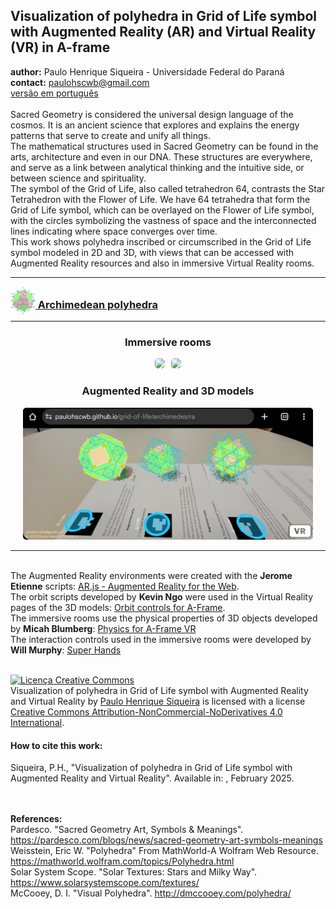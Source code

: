 <link rel="stylesheet" href="scripts/style.css">
<meta charset="utf-8">
<link rel="icon" type="image/png" href="archimedes/vr/salas/imagens/icone.png">
<h2>Visualization of polyhedra in Grid of Life symbol with Augmented Reality (AR) and Virtual Reality (VR) in A-frame</h2>
 <b>author:</b> Paulo Henrique Siqueira - Universidade Federal do Paraná
 <br><b>contact:</b> <a href="#">paulohscwb@gmail.com</a>
 <br><a href="https://paulohscwb.github.io/grid-of-life/pt-br/">versão em português</a>
 <br><br>Sacred Geometry is considered the universal design language of the cosmos. It is an ancient science that explores and explains the energy patterns that serve to create and unify all things.
<br>The mathematical structures used in Sacred Geometry can be found in the arts, architecture and even in our DNA. These structures are everywhere, and serve as a link between analytical thinking and the intuitive side, or between science and spirituality.
<br>The symbol of the Grid of Life, also called tetrahedron 64, contrasts the Star Tetrahedron with the Flower of Life. We have 64 tetrahedra that form the Grid of Life symbol, which can be overlayed on the Flower of Life symbol, with the circles symbolizing the vastness of space and the interconnected lines indicating where space converges over time.
<br>This work shows polyhedra inscribed or circumscribed in the Grid of Life symbol modeled in 2D and 3D, with views that can be accessed with Augmented Reality resources and also in immersive Virtual Reality rooms.
<hr>
<h3 style="margin-top:3px"><a target="_blank" href="archimedes/"><img src="archimedes/vr/salas/imagens/icone.png" style="margin-bottom:-10px" width="40"> Archimedean polyhedra</a></h3>
<!--<h3 style="margin-top:3px"><a target="_blank" href="biscribed/"><img src="biscribed/vr/salas/imagens/icone.png" style="margin-bottom:-10px" width="40"> Biscribed polyhedra</a></h3>
<h3 style="margin-top:3px"><a target="_blank" href="catalan/"><img src="catalan/vr/salas/imagens/icone.png" style="margin-bottom:-10px" width="40"> Catalan polyhedra</a></h3>
<h3 style="margin-top:3px"><a target="_blank" href="joined/"><img src="joined/vr/salas/imagens/icone.png" style="margin-bottom:-10px" width="40"> Archimedean and Catalan convex hulls</a></h3>
<h3 style="margin-top:3px"><a target="_blank" href="nonconvex/"><img src="nonconvex/vr/salas/imagens/icone.png" style="margin-bottom:-10px" width="40"> Nonconvex polyhedra</a></h3>
<h3 style="margin-top:3px"><a target="_blank" href="propellor/"><img src="propellor/vr/salas/imagens/icone.png" style="margin-bottom:-10px" width="40"> Propellor polyhedra</a></h3>
<h3 style="margin-top:3px"><a target="_blank" href="toroids/"><img src="toroids/vr/salas/imagens/icone.png" style="margin-bottom:-10px" width="40"> Polyhedral toroids</a></h3>-->
<hr>
<h3 align="center">Immersive rooms</h3>
<p align="center"><img src="archimedes/vr/salas/videos/archimedes.gif" style="max-width: 47%; border-radius:5px; margin-right:10px" loading="lazy"/><img src="archimedes/vr/salas/videos/archimedes.gif" style="max-width: 47%; border-radius:5px;" loading="lazy"/></p>
<h3 align="center">Augmented Reality and 3D models</h3>
<p align="center"><img src="archimedes/ar/example.png" style="max-width: 92%; border-radius:5px;" loading="lazy"/></p>
<hr>
<br>The Augmented Reality environments were created with the <b>Jerome Etienne</b> scripts: <a href="https://github.com/jeromeetienne/AR.js" target="_blank">AR.js - Augmented Reality for the Web</a>.
<br>The orbit scripts developed by <b>Kevin Ngo</b> were used in the Virtual Reality pages of the 3D models: <a href="https://github.com/supermedium/superframe/tree/master/components/orbit-controls/" target="_blank"> Orbit controls for A-Frame</a>.
<br>The immersive rooms use the physical properties of 3D objects developed by <b>Micah Blumberg</b>: <a  href="https://github.com/c-frame/aframe-physics-system" target="_blank"> Physics for A-Frame VR</a>
<br>The interaction controls used in the immersive rooms were developed by <b>Will Murphy</b>: <a  href="https://github.com/c-frame/aframe-super-hands-component" target="_blank"> Super Hands</a>
<br>

<br><a rel="license" href="http://creativecommons.org/licenses/by-nc-nd/4.0/"><img alt="Licença Creative Commons" style="border-width:0" src="https://i.creativecommons.org/l/by-nc-nd/4.0/88x31.png" loading="lazy"/></a><br /><span xmlns:dct="http://purl.org/dc/terms/" property="dct:title">Visualization of polyhedra in Grid of Life symbol with Augmented Reality and Virtual Reality</span> by <a xmlns:cc="http://creativecommons.org/ns#" href="https://paulohscwb.github.io/grid-of-life/" property="cc:attributionName" rel="cc:attributionURL">Paulo Henrique Siqueira</a> is licensed with a license <a rel="license" href="http://creativecommons.org/licenses/by-nc-nd/4.0/">Creative Commons Attribution-NonCommercial-NoDerivatives 4.0 International</a>.

<h4>How to cite this work:</h4> 
<p>Siqueira, P.H., "Visualization of polyhedra in Grid of Life symbol with Augmented Reality and Virtual Reality". Available in: <https://paulohscwb.github.io/grid-of-life/>, February 2025.</p>
<!--<a target="_blank" href="https://doi.org/10.5281/zenodo.14502405"><img src="https://zenodo.org/badge/DOI/10.5281/zenodo.14502405.svg" alt="DOI"></a>-->
<br><br><b>References:</b>
<br>Pardesco. "Sacred Geometry Art, Symbols & Meanings". <a href="https://pardesco.com/blogs/news/sacred-geometry-art-symbols-meanings" target="_blank">https://pardesco.com/blogs/news/sacred-geometry-art-symbols-meanings</a>
<br>Weisstein, Eric W. "Polyhedra" From MathWorld-A Wolfram Web Resource. <a href="https://mathworld.wolfram.com/topics/Polyhedra.html" target="_blank">https://mathworld.wolfram.com/topics/Polyhedra.html</a>
<br>Solar System Scope. "Solar Textures: Stars and Milky Way". <a href="https://www.solarsystemscope.com/textures/" target="_blank">https://www.solarsystemscope.com/textures/</a>
<br>McCooey, D. I. "Visual Polyhedra". <a href="http://dmccooey.com/polyhedra/" target="_blank">http://dmccooey.com/polyhedra/</a>
